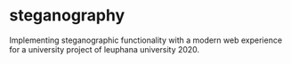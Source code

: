 # steganography
Implementing steganographic functionality with a modern web experience for a university project of leuphana university 2020.
